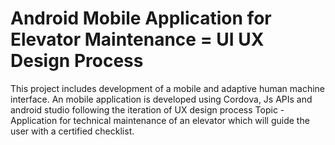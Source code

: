 # Android Mobile Application for Elevator Maintenance = UI UX Design Process
This project includes development of a mobile and adaptive human machine interface. An mobile application is developed using Cordova, Js APIs and android studio following the iteration of UX design process
Topic - Application for technical maintenance of an elevator which will guide the user with a certified checklist.

